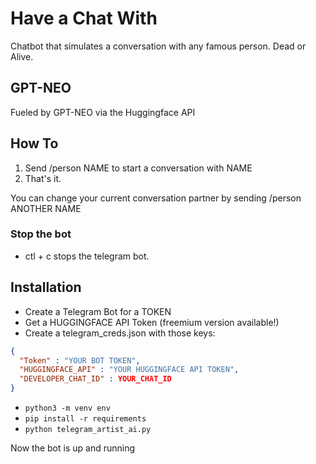 # Have a Chat With

Chatbot that simulates a conversation with any famous person. Dead or Alive.

## GPT-NEO

Fueled by GPT-NEO via the Huggingface API

## How To

1. Send /person NAME to start a conversation with NAME
2. That's it. 

You can change your current conversation partner by sending /person ANOTHER NAME

### Stop the bot

- ctl + c stops the telegram bot. 

## Installation

- Create a Telegram Bot for a TOKEN
- Get a HUGGINGFACE API Token (freemium version available!)
- Create a telegram_creds.json with those keys:

```json 
{
  "Token" : "YOUR BOT TOKEN",
  "HUGGINGFACE_API" : "YOUR HUGGINGFACE API TOKEN",
  "DEVELOPER_CHAT_ID" : YOUR_CHAT_ID
}
```

- ```python3 -m venv env ```
- ```pip install -r requirements ```
- ```python telegram_artist_ai.py ```

Now the bot is up and running
